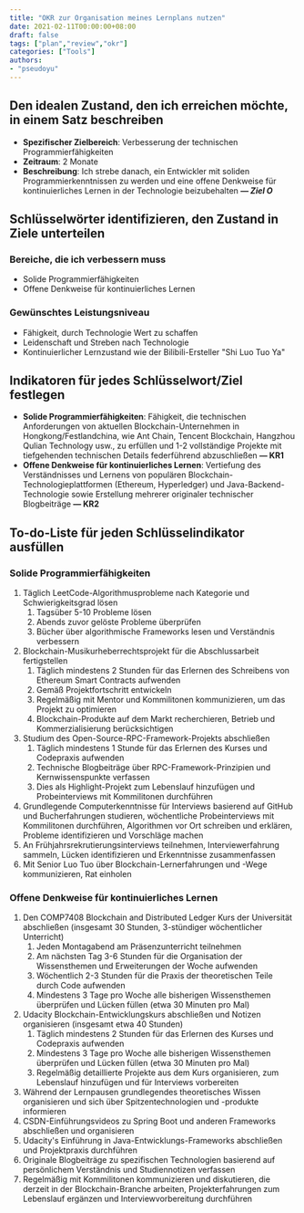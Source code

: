 ```yaml
---
title: "OKR zur Organisation meines Lernplans nutzen"
date: 2021-02-11T00:00:00+08:00
draft: false
tags: ["plan","review","okr"]
categories: ["Tools"]
authors:
- "pseudoyu"
---
```


## Den idealen Zustand, den ich erreichen möchte, in einem Satz beschreiben

- **Spezifischer Zielbereich**: Verbesserung der technischen Programmierfähigkeiten
- **Zeitraum**: 2 Monate
- **Beschreibung**: Ich strebe danach, ein Entwickler mit soliden Programmierkenntnissen zu werden und eine offene Denkweise für kontinuierliches Lernen in der Technologie beizubehalten ***— Ziel O***

## Schlüsselwörter identifizieren, den Zustand in Ziele unterteilen

### Bereiche, die ich verbessern muss

- Solide Programmierfähigkeiten
- Offene Denkweise für kontinuierliches Lernen

### Gewünschtes Leistungsniveau

- Fähigkeit, durch Technologie Wert zu schaffen
- Leidenschaft und Streben nach Technologie
- Kontinuierlicher Lernzustand wie der Bilibili-Ersteller "Shi Luo Tuo Ya"

## Indikatoren für jedes Schlüsselwort/Ziel festlegen

- **Solide Programmierfähigkeiten**: Fähigkeit, die technischen Anforderungen von aktuellen Blockchain-Unternehmen in Hongkong/Festlandchina, wie Ant Chain, Tencent Blockchain, Hangzhou Qulian Technology usw., zu erfüllen und 1-2 vollständige Projekte mit tiefgehenden technischen Details federführend abzuschließen **— KR1**
- **Offene Denkweise für kontinuierliches Lernen**: Vertiefung des Verständnisses und Lernens von populären Blockchain-Technologieplattformen (Ethereum, Hyperledger) und Java-Backend-Technologie sowie Erstellung mehrerer originaler technischer Blogbeiträge **— KR2**

## To-do-Liste für jeden Schlüsselindikator ausfüllen

### Solide Programmierfähigkeiten

1. Täglich LeetCode-Algorithmusprobleme nach Kategorie und Schwierigkeitsgrad lösen
    1. Tagsüber 5-10 Probleme lösen
    2. Abends zuvor gelöste Probleme überprüfen
    3. Bücher über algorithmische Frameworks lesen und Verständnis verbessern
2. Blockchain-Musikurheberrechtsprojekt für die Abschlussarbeit fertigstellen
    1. Täglich mindestens 2 Stunden für das Erlernen des Schreibens von Ethereum Smart Contracts aufwenden
    2. Gemäß Projektfortschritt entwickeln
    3. Regelmäßig mit Mentor und Kommilitonen kommunizieren, um das Projekt zu optimieren
    4. Blockchain-Produkte auf dem Markt recherchieren, Betrieb und Kommerzialisierung berücksichtigen
3. Studium des Open-Source-RPC-Framework-Projekts abschließen
    1. Täglich mindestens 1 Stunde für das Erlernen des Kurses und Codepraxis aufwenden
    2. Technische Blogbeiträge über RPC-Framework-Prinzipien und Kernwissenspunkte verfassen
    3. Dies als Highlight-Projekt zum Lebenslauf hinzufügen und Probeinterviews mit Kommilitonen durchführen
4. Grundlegende Computerkenntnisse für Interviews basierend auf GitHub und Bucherfahrungen studieren, wöchentliche Probeinterviews mit Kommilitonen durchführen, Algorithmen vor Ort schreiben und erklären, Probleme identifizieren und Vorschläge machen
5. An Frühjahrsrekrutierungsinterviews teilnehmen, Interviewerfahrung sammeln, Lücken identifizieren und Erkenntnisse zusammenfassen
6. Mit Senior Luo Tuo über Blockchain-Lernerfahrungen und -Wege kommunizieren, Rat einholen

### Offene Denkweise für kontinuierliches Lernen

1. Den COMP7408 Blockchain and Distributed Ledger Kurs der Universität abschließen (insgesamt 30 Stunden, 3-stündiger wöchentlicher Unterricht)
    1. Jeden Montagabend am Präsenzunterricht teilnehmen
    2. Am nächsten Tag 3-6 Stunden für die Organisation der Wissensthemen und Erweiterungen der Woche aufwenden
    3. Wöchentlich 2-3 Stunden für die Praxis der theoretischen Teile durch Code aufwenden
    4. Mindestens 3 Tage pro Woche alle bisherigen Wissensthemen überprüfen und Lücken füllen (etwa 30 Minuten pro Mal)
2. Udacity Blockchain-Entwicklungskurs abschließen und Notizen organisieren (insgesamt etwa 40 Stunden)
    1. Täglich mindestens 2 Stunden für das Erlernen des Kurses und Codepraxis aufwenden
    2. Mindestens 3 Tage pro Woche alle bisherigen Wissensthemen überprüfen und Lücken füllen (etwa 30 Minuten pro Mal)
    3. Regelmäßig detaillierte Projekte aus dem Kurs organisieren, zum Lebenslauf hinzufügen und für Interviews vorbereiten
3. Während der Lernpausen grundlegendes theoretisches Wissen organisieren und sich über Spitzentechnologien und -produkte informieren
4. CSDN-Einführungsvideos zu Spring Boot und anderen Frameworks abschließen und organisieren
5. Udacity's Einführung in Java-Entwicklungs-Frameworks abschließen und Projektpraxis durchführen
6. Originale Blogbeiträge zu spezifischen Technologien basierend auf persönlichem Verständnis und Studiennotizen verfassen
7. Regelmäßig mit Kommilitonen kommunizieren und diskutieren, die derzeit in der Blockchain-Branche arbeiten, Projekterfahrungen zum Lebenslauf ergänzen und Interviewvorbereitung durchführen